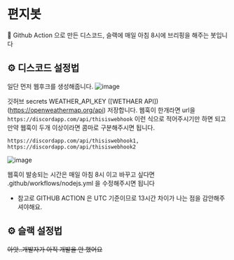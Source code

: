 # 편지봇
📨 Github Action 으로 만든 디스코드, 슬랙에 매일 아침 8시에 브리핑을 해주는 봇입니다



## ⚙️ 디스코드 설정법

일단 먼저 웹후크를 생성해줍니다.
![image](https://user-images.githubusercontent.com/32125218/76847761-e7f8c200-6885-11ea-8c69-5c4de5e545f2.png)

깃허브 secrets WEATHER_API_KEY ([WETHAER API])(https://openweathermap.org/api) 저장합니다.
웹훅이 한개라면 url을 `https://discordapp.com/api/thisiswebhook` 이런 식으로 적어주시기만 하면 되고
만약 웹훅이 두개 이상이라면 콤마로 구분해주시면 됩니다.
```
https://discordapp.com/api/thisiswebhook1,
https://discordapp.com/api/thisiswebhook2
```
![image](https://user-images.githubusercontent.com/32125218/76913894-b28ebb80-68fb-11ea-978c-57ffe17dd2bc.png)

웹훅이 발송되는 시간은 매일 아침 8시 이고 바꾸고 싶다면 .github/workflows/nodejs.yml 을 수정해주시면 됩니다
+ 참고로 GITHUB ACTION 은 UTC 기준이므로 13시간 차이가 나는 점을 감안해주셔야해요.

## ⚙️ 슬랙 설정법
~~아앗..개발자가 아직 개발을 안 했어요~~
